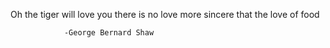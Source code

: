 Oh the tiger will love you
there is no love more sincere that the love of food

                -George Bernard Shaw
